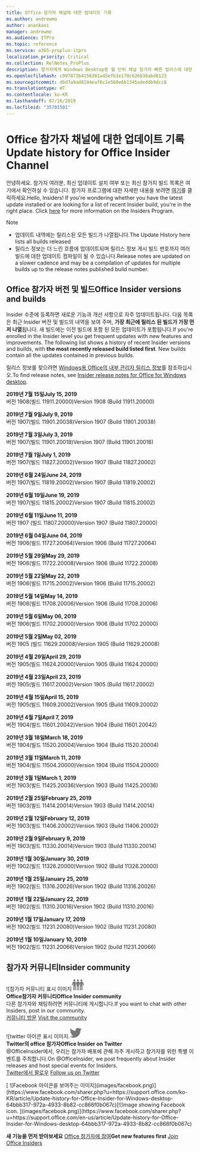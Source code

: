 ```yaml
---
title: Office 참가자 채널에 대한 업데이트 기록
ms.author: andrewmo
author: anankani
manager: andrewmo
ms.audience: ITPro
ms.topic: reference
ms.service: o365-proplus-itpro
localization_priority: Critical
ms.collection: RelNotes_ProPlus
description: 참가자에게 Windows Desktop용 월 단위 채널 참가자 빠른 릴리스에 대한 업데이트 내역을 제공합니다.
ms.openlocfilehash: c997873b4156301a45efb3e170c626b30abd8123
ms.sourcegitcommit: dbd7a9ad8194eaf6c1e560e6b1345adeddb9dcc8
ms.translationtype: HT
ms.contentlocale: ko-KR
ms.lasthandoff: 07/16/2019
ms.locfileid: "35701501"
---
```

# <a name="update-history-for-office-insider-channel"></a><span data-ttu-id="abd65-103">Office 참가자 채널에 대한 업데이트 기록</span><span class="sxs-lookup"><span data-stu-id="abd65-103">Update history for Office Insider Channel</span></span>

<span data-ttu-id="abd65-p101">안녕하세요. 참가자 여러분, 최신 업데이트 설치 여부 또는 최신 참가지 빌드 목록은 여기에서 확인하실 수 있습니다. 참가자 프로그램에 대한 자세한 내용을 보려면 [여기](https://insider.office.com/)를 클릭하세요.</span><span class="sxs-lookup"><span data-stu-id="abd65-p101">Hello, Insiders! If you're wondering whether you have the latest update installed or are looking for a list of recent Insider build, you're in the right place. Click [here](https://insider.office.com/) for more information on the Insiders Program.</span></span>

> [!NOTE]
> - <span data-ttu-id="abd65-107">업데이트 내역에는 릴리스된 모든 빌드가 나열됩니다.</span><span class="sxs-lookup"><span data-stu-id="abd65-107">The Update History here lists all builds released</span></span>
> - <span data-ttu-id="abd65-108">릴리스 정보는 더 느린 흐름에 업데이트되며 릴리스 정보 게시 빌드 번호까지 여러 빌드에 대한 업데이트 컴파일이 될 수 있습니다.</span><span class="sxs-lookup"><span data-stu-id="abd65-108">Release notes are updated on a slower cadence and may be a compilation of updates for multiple builds up to the release notes published build number.</span></span>



## <a name="office-insider-versions-and-builds"></a><span data-ttu-id="abd65-109">Office 참가자 버전 및 빌드</span><span class="sxs-lookup"><span data-stu-id="abd65-109">Office Insider versions and builds</span></span>

<span data-ttu-id="abd65-p102">Insider 수준에 등록하면 새로운 기능과 개선 사항으로 자주 업데이트됩니다. 다음 목록은 최근 Insider 버전 및 빌드의 내역을 보여 주며, **가장 최근에 릴리스 된 빌드가 가장 먼저 나열**됩니다. 새 빌드에는 이전 빌드에 포함 된 모든 업데이트가 포함됩니다.</span><span class="sxs-lookup"><span data-stu-id="abd65-p102">If you're enrolled in the Insider level you get frequent updates with new features and improvements. The following list shows a history of recent Insider versions and builds, with **the most recently released build listed first**. New builds contain all the updates contained in previous builds.</span></span> 

<span data-ttu-id="abd65-113">릴리스 정보를 찾으려면 [Windows용 Office의 내부 관리자 릴리스 정보](https://docs.microsoft.com/ko-KR/OfficeUpdates/release-notes-office-insider)를 참조하십시오.</span><span class="sxs-lookup"><span data-stu-id="abd65-113">To find release notes, see [Insider release notes for Office for Windows desktop](https://docs.microsoft.com/en-us/OfficeUpdates/release-notes-office-insider).</span></span>

[//]: # (제거하지 마세요)

<span data-ttu-id="abd65-115">**2019년 7월 15일**</span><span class="sxs-lookup"><span data-stu-id="abd65-115">**July 15, 2019**</span></span><br/>
<span data-ttu-id="abd65-116">버전 1908(빌드 11911.20000)</span><span class="sxs-lookup"><span data-stu-id="abd65-116">Version 1908 (Build 11911.20000)</span></span><br/>

<span data-ttu-id="abd65-117">**2019년 7월 9일**</span><span class="sxs-lookup"><span data-stu-id="abd65-117">**July 9, 2019**</span></span><br/>
<span data-ttu-id="abd65-118">버전 1907(빌드 11901.20038)</span><span class="sxs-lookup"><span data-stu-id="abd65-118">Version 1907 (Build 11901.20038)</span></span><br/>

<span data-ttu-id="abd65-119">**2019년 7월 3일**</span><span class="sxs-lookup"><span data-stu-id="abd65-119">**July 3, 2019**</span></span><br/>
<span data-ttu-id="abd65-120">버전 1907(빌드 11901.20018)</span><span class="sxs-lookup"><span data-stu-id="abd65-120">Version 1907 (Build 11901.20018)</span></span><br/>

<span data-ttu-id="abd65-121">**2019년 7월 1일**</span><span class="sxs-lookup"><span data-stu-id="abd65-121">**July 1, 2019**</span></span><br/>
<span data-ttu-id="abd65-122">버전 1907(빌드 11827.20002)</span><span class="sxs-lookup"><span data-stu-id="abd65-122">Version 1907 (Build 11827.20002)</span></span><br/>

<span data-ttu-id="abd65-123">**2019년 6월 24일**</span><span class="sxs-lookup"><span data-stu-id="abd65-123">**June 24, 2019**</span></span><br/>
<span data-ttu-id="abd65-124">버전 1907(빌드 11819.20002)</span><span class="sxs-lookup"><span data-stu-id="abd65-124">Version 1907 (Build 11819.20002)</span></span><br/>

<span data-ttu-id="abd65-125">**2019년 6월 19일**</span><span class="sxs-lookup"><span data-stu-id="abd65-125">**June 19, 2019**</span></span><br/>
<span data-ttu-id="abd65-126">버전 1907(빌드 11815.20002)</span><span class="sxs-lookup"><span data-stu-id="abd65-126">Version 1907 (Build 11815.20002)</span></span><br/>

<span data-ttu-id="abd65-127">**2019년 6월 11일**</span><span class="sxs-lookup"><span data-stu-id="abd65-127">**June 11, 2019**</span></span><br/>
<span data-ttu-id="abd65-128">버전 1907 (빌드 11807.20000)</span><span class="sxs-lookup"><span data-stu-id="abd65-128">Version 1907 (Build 11807.20000)</span></span><br/>

<span data-ttu-id="abd65-129">**2019년 6월 04일**</span><span class="sxs-lookup"><span data-stu-id="abd65-129">**June 04, 2019**</span></span><br/>
<span data-ttu-id="abd65-130">버전 1906(빌드 11727.20064)</span><span class="sxs-lookup"><span data-stu-id="abd65-130">Version 1906 (Build 11727.20064)</span></span><br/>


<span data-ttu-id="abd65-131">**2019년 5월 29일**</span><span class="sxs-lookup"><span data-stu-id="abd65-131">**May 29, 2019**</span></span><br/>
<span data-ttu-id="abd65-132">버전 1906(빌드 11722.20008)</span><span class="sxs-lookup"><span data-stu-id="abd65-132">Version 1906 (Build 11722.20008)</span></span><br/>

<span data-ttu-id="abd65-133">**2019년 5월 22일**</span><span class="sxs-lookup"><span data-stu-id="abd65-133">**May 22, 2019**</span></span><br/> <span data-ttu-id="abd65-134">버전 1906(빌드 11715.20002)</span><span class="sxs-lookup"><span data-stu-id="abd65-134">Version 1906 (Build 11715.20002)</span></span><br/> 

<span data-ttu-id="abd65-135">**2019년 5월 14일**</span><span class="sxs-lookup"><span data-stu-id="abd65-135">**May 14, 2019**</span></span><br/> <span data-ttu-id="abd65-136">버전 1906(빌드 11708.20006)</span><span class="sxs-lookup"><span data-stu-id="abd65-136">Version 1906 (Build 11708.20006)</span></span><br/>

<span data-ttu-id="abd65-137">**2019년 5월 6일**</span><span class="sxs-lookup"><span data-stu-id="abd65-137">**May 06, 2019**</span></span><br/>
<span data-ttu-id="abd65-138">버전 1906(빌드 11702.20000)</span><span class="sxs-lookup"><span data-stu-id="abd65-138">Version 1906 (Build 11702.20000)</span></span><br/>

<span data-ttu-id="abd65-139">**2019년 5월 2일**</span><span class="sxs-lookup"><span data-stu-id="abd65-139">**May 02, 2019**</span></span><br/>
<span data-ttu-id="abd65-140">버전 1905 (빌드 11629.20008)</span><span class="sxs-lookup"><span data-stu-id="abd65-140">Version 1905 (Build 11629.20008)</span></span><br/>

<span data-ttu-id="abd65-141">**2019년 4월 29일**</span><span class="sxs-lookup"><span data-stu-id="abd65-141">**April 29, 2019**</span></span><br/>
<span data-ttu-id="abd65-142">버전 1905(빌드 11624.20000)</span><span class="sxs-lookup"><span data-stu-id="abd65-142">Version 1905 (Build 11624.20000)</span></span><br/>

<span data-ttu-id="abd65-143">**2019년 4월 23일**</span><span class="sxs-lookup"><span data-stu-id="abd65-143">**April 23, 2019**</span></span><br/> <span data-ttu-id="abd65-144">버전 1905(빌드 11617.20002)</span><span class="sxs-lookup"><span data-stu-id="abd65-144">Version 1905 (Build 11617.20002)</span></span><br/>

<span data-ttu-id="abd65-145">**2019년 4월 15일**</span><span class="sxs-lookup"><span data-stu-id="abd65-145">**April 15, 2019**</span></span><br/> <span data-ttu-id="abd65-146">버전 1905(빌드 11609.20002)</span><span class="sxs-lookup"><span data-stu-id="abd65-146">Version 1905 (Build 11609.20002)</span></span><br/>

<span data-ttu-id="abd65-147">**2019년 4월 7일**</span><span class="sxs-lookup"><span data-stu-id="abd65-147">**April 7, 2019**</span></span><br/> <span data-ttu-id="abd65-148">버전 1904(빌드 11601.20042)</span><span class="sxs-lookup"><span data-stu-id="abd65-148">Version 1904 (Build 11601.20042)</span></span><br/>

<span data-ttu-id="abd65-149">**2019년 3월 18일**</span><span class="sxs-lookup"><span data-stu-id="abd65-149">**March 18, 2019**</span></span><br/> <span data-ttu-id="abd65-150">버전 1904(빌드 11520.20004)</span><span class="sxs-lookup"><span data-stu-id="abd65-150">Version 1904 (Build 11520.20004)</span></span><br/>

<span data-ttu-id="abd65-151">**2019년 3월 11일**</span><span class="sxs-lookup"><span data-stu-id="abd65-151">**March 11, 2019**</span></span><br/> <span data-ttu-id="abd65-152">버전 1904(빌드 11504.20000)</span><span class="sxs-lookup"><span data-stu-id="abd65-152">Version 1904 (Build 11504.20000)</span></span><br/>

<span data-ttu-id="abd65-153">**2019년 3월 1일**</span><span class="sxs-lookup"><span data-stu-id="abd65-153">**March 1, 2019**</span></span><br/> <span data-ttu-id="abd65-154">버전 1903(빌드 11425.20036)</span><span class="sxs-lookup"><span data-stu-id="abd65-154">Version 1903 (Build 11425.20036)</span></span><br/> 

<span data-ttu-id="abd65-155">**2019년 2월 25일**</span><span class="sxs-lookup"><span data-stu-id="abd65-155">**February 25, 2019**</span></span><br/> <span data-ttu-id="abd65-156">버전 1903(빌드 11414.20014)</span><span class="sxs-lookup"><span data-stu-id="abd65-156">Version 1903 (Build 11414.20014)</span></span><br/> 

<span data-ttu-id="abd65-157">**2019년 2월 12일**</span><span class="sxs-lookup"><span data-stu-id="abd65-157">**February 12, 2019**</span></span><br/> <span data-ttu-id="abd65-158">버전 1903(빌드 11406.20002)</span><span class="sxs-lookup"><span data-stu-id="abd65-158">Version 1903 (Build 11406.20002)</span></span><br/> 

<span data-ttu-id="abd65-159">**2019년 2월 9일**</span><span class="sxs-lookup"><span data-stu-id="abd65-159">**February 9, 2019**</span></span><br/> <span data-ttu-id="abd65-160">버전 1903(빌드 11330.20014)</span><span class="sxs-lookup"><span data-stu-id="abd65-160">Version 1903 (Build 11330.20014)</span></span><br/> 

<span data-ttu-id="abd65-161">**2019년 1월 30일**</span><span class="sxs-lookup"><span data-stu-id="abd65-161">**January 30, 2019**</span></span><br/> <span data-ttu-id="abd65-162">버전 1902(빌드 11326.20000)</span><span class="sxs-lookup"><span data-stu-id="abd65-162">Version 1902 (Build 11326.20000)</span></span><br/> 

<span data-ttu-id="abd65-163">**2019년 1월 25일**</span><span class="sxs-lookup"><span data-stu-id="abd65-163">**January 25, 2019**</span></span><br/> <span data-ttu-id="abd65-164">버전 1902(빌드 11316.20026)</span><span class="sxs-lookup"><span data-stu-id="abd65-164">Version 1902 (Build 11316.20026)</span></span><br/> 

<span data-ttu-id="abd65-165">**2019년 1월 22일**</span><span class="sxs-lookup"><span data-stu-id="abd65-165">**January 22, 2019**</span></span><br/> <span data-ttu-id="abd65-166">버전 1902(빌드 11310.20016)</span><span class="sxs-lookup"><span data-stu-id="abd65-166">Version 1902 (Build 11310.20016)</span></span><br/> 

<span data-ttu-id="abd65-167">**2019년 1월 17일**</span><span class="sxs-lookup"><span data-stu-id="abd65-167">**January 17, 2019**</span></span><br/> <span data-ttu-id="abd65-168">버전 1902(빌드 11231.20080)</span><span class="sxs-lookup"><span data-stu-id="abd65-168">Version 1902 (Build 11231.20080)</span></span><br/>

<span data-ttu-id="abd65-169">**2019년 1월 10일**</span><span class="sxs-lookup"><span data-stu-id="abd65-169">**January 10, 2019**</span></span><br/> <span data-ttu-id="abd65-170">버전 1902(빌드 11231.20066)</span><span class="sxs-lookup"><span data-stu-id="abd65-170">Version 1902 (build 11231.20066)</span></span><br/> 


## <a name="insider-community"></a><span data-ttu-id="abd65-171">참가자 커뮤니티</span><span class="sxs-lookup"><span data-stu-id="abd65-171">Insider community</span></span>

<span data-ttu-id="abd65-172">![참가자 커뮤니티 표시 이미지</span><span class="sxs-lookup"><span data-stu-id="abd65-172">![Image showing insider community.</span></span> ](images/insidercommunity.png) <br/>
<span data-ttu-id="abd65-173">**Office참가자 커뮤니티**</span><span class="sxs-lookup"><span data-stu-id="abd65-173">**Office Insider community**</span></span><br/> <span data-ttu-id="abd65-174">다른 참가자와 채팅하려면 커뮤니티에 게시합니다.</span><span class="sxs-lookup"><span data-stu-id="abd65-174">If you want to chat with other Insiders, post in our community.</span></span><br/><span data-ttu-id="abd65-175"> 
[커뮤니티 방문](https://go.microsoft.com/fwlink/?linkid=843493)</span><span class="sxs-lookup"><span data-stu-id="abd65-175"> 
[Visit the community](https://go.microsoft.com/fwlink/?linkid=843493)</span></span><br/> 

<span data-ttu-id="abd65-176">![twitter 아이콘 표시 이미지.</span><span class="sxs-lookup"><span data-stu-id="abd65-176">![Image showing twitter icon.</span></span> ](images/twitter.png)<br/>
<span data-ttu-id="abd65-177">**Twitter의 office 참가자**</span><span class="sxs-lookup"><span data-stu-id="abd65-177">**Office Insider on Twitter**</span></span><br/> <span data-ttu-id="abd65-178">@OfficeInsider에서, 우리는 참가자 배포에 관해 자주 게시하고 참가자를 위한 특별 이벤트를 주최합니다.</span><span class="sxs-lookup"><span data-stu-id="abd65-178">On @OfficeInsider, we post frequently about Insider releases and host special events for Insiders.</span></span><br/><span data-ttu-id="abd65-179"> 
[Twitter에서 팔로우](https://go.microsoft.com/fwlink/?linkid=717717)</span><span class="sxs-lookup"><span data-stu-id="abd65-179"> 
[Follow us on Twitter](https://go.microsoft.com/fwlink/?linkid=717717)</span></span><br/> 

<span data-ttu-id="abd65-180">
  [
  ![Facebook 아이콘을 보여주는 이미지](images/facebook.png)](https://www.facebook.com/sharer.php?u=https://support.office.com/ko-KR/article/Update-history-for-Office-Insider-for-Windows-desktop-64bbb317-972a-4933-8b82-cc866f0b067c)</span><span class="sxs-lookup"><span data-stu-id="abd65-180">[![Image showing Facebook icon. ](images/facebook.png)](https://www.facebook.com/sharer.php?u=https://support.office.com/en-us/article/Update-history-for-Office-Insider-for-Windows-desktop-64bbb317-972a-4933-8b82-cc866f0b067c)</span></span>


<span data-ttu-id="abd65-181">**새 기능을 먼저 받아보세요**
[Office 참가자에 참여](https://insider.office.com/)</span><span class="sxs-lookup"><span data-stu-id="abd65-181">**Get new features first**
[Join Office Insiders](https://insider.office.com/)</span></span>